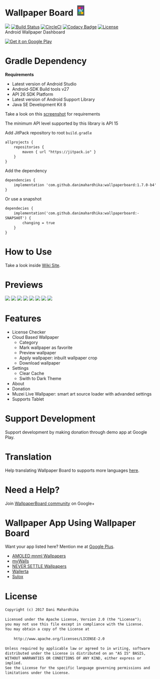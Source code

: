# Wallpaper Board <img src="https://raw.githubusercontent.com/danimahardhika/wallpaperboard/master/arts/icon.png" width="35">
[![](https://jitpack.io/v/danimahardhika/wallpaperboard.svg)](https://jitpack.io/#danimahardhika/wallpaperboard) [![Build Status](https://travis-ci.org/danimahardhika/wallpaperboard.svg?branch=master)](https://travis-ci.org/danimahardhika/wallpaperboard) [![CircleCI](https://circleci.com/gh/danimahardhika/wallpaperboard.svg?style=svg)](https://circleci.com/gh/danimahardhika/wallpaperboard) [![Codacy Badge](https://api.codacy.com/project/badge/Grade/3b44524988a940fa9a48917bd6ed5367)](https://www.codacy.com/app/danimahardhika/wallpaperboard?utm_source=github.com&amp;utm_medium=referral&amp;utm_content=danimahardhika/wallpaperboard&amp;utm_campaign=Badge_Grade) [![License](https://img.shields.io/badge/License-Apache%202.0-blue.svg)](https://opensource.org/licenses/Apache-2.0)
<br>Android Wallpaper Dashboard
<p><a href='https://play.google.com/store/apps/details?id=com.dm.wallpaper.board.demo&pcampaignid=MKT-Other-global-all-co-prtnr-py-PartBadge-Mar2515-1'><img alt='Get it on Google Play' src='https://play.google.com/intl/en_us/badges/images/generic/en_badge_web_generic.png' width="200"/></a></p>

# Gradle Dependency
**Requirements**
* Latest version of Android Studio</li>
* Android-SDK Build tools v27</li>
* API 26 SDK Platform</li>
* Latest version of Android Support Library</li>
* Java SE Development Kit 8</li>

Take a look on this [screenshot](https://raw.githubusercontent.com/danimahardhika/candybar-library/698d102f504f5a843af4f5bc67a340a09b3c5889/screenshots/requirements.jpg) for requirements

The minimum API level supported by this library is API 15

Add JitPack repository to root `build.gradle`
```Gradle
allprojects {
    repositories {
        maven { url "https://jitpack.io" }
    }
}
```
Add the dependency
```Gradle
dependencies {
    implementation 'com.github.danimahardhika:wallpaperboard:1.7.0-b4'
}
```

Or use a snapshot
```Gradle
dependecies {
    implementation('com.github.danimahardhika:wallpaperboard:-SNAPSHOT') {
        changing = true
    }
}
````

# How to Use
Take a look inside <a href="https://github.com/danimahardhika/wallpaperboard/wiki" target="_blank">Wiki Site</a>.

# Previews
<img src="https://raw.githubusercontent.com/danimahardhika/wallpaperboard/master/arts/SS01.jpg" width="215"> <img src="https://raw.githubusercontent.com/danimahardhika/wallpaperboard/master/arts/SS02.jpg" width="215"> <img src="https://raw.githubusercontent.com/danimahardhika/wallpaperboard/master/arts/SS03.jpg" width="215"> <img src="https://raw.githubusercontent.com/danimahardhika/wallpaperboard/master/arts/SS04.jpg" width="215"> <img src="https://raw.githubusercontent.com/danimahardhika/wallpaperboard/master/arts/SS05.jpg" width="215"> <img src="https://raw.githubusercontent.com/danimahardhika/wallpaperboard/master/arts/SS06.jpg" width="215"> <img src="https://raw.githubusercontent.com/danimahardhika/wallpaperboard/master/arts/SS07.jpg" width="215"> <img src="https://raw.githubusercontent.com/danimahardhika/wallpaperboard/master/arts/SS08.jpg" width="215">

# Features
* License Checker
* Cloud Based Wallpaper
  * Category
  * Mark wallpaper as favorite
  * Preview wallpaper
  * Apply wallpaper: inbuilt wallpaper crop
  * Download wallpaper
* Settings
  * Clear Cache
  * Swith to Dark Theme
* About
* Donation
* Muzei Live Wallpaper: smart art source loader with advanded settings
* Supports Tablet

# Support Development
Support development by making donation through demo app at Google Play.

# Translation
Help translating Wallpaper Board to supports more languages [here](https://goo.gl/Mae5hc).

# Need a Help?
Join [WallpaperBoard community](https://goo.gl/R2RjwM) on Google+

# Wallpaper App Using Wallpaper Board
Want your app listed here? Mention me at [Google Plus](https://plus.google.com/u/1/+DaniMahardhika).
* [AMOLED mnml Wallpapers](https://play.google.com/store/apps/details?id=yasanq.amoledmnml.wallpapers)
* [myWalls](https://play.google.com/store/apps/details?id=com.lc.mywalls)
* [NEVER SETTLE Wallpapers](https://play.google.com/store/apps/details?id=com.wilfredparmar.never.settle)
* [Wallerta](https://play.google.com/store/apps/details?id=com.xorrisont.wallerta)
* [Sulox](https://goo.gl/EcrGN9)

# License
```
Copyright (c) 2017 Dani Mahardhika

Licensed under the Apache License, Version 2.0 (the "License");
you may not use this file except in compliance with the License.
You may obtain a copy of the License at

    http://www.apache.org/licenses/LICENSE-2.0

Unless required by applicable law or agreed to in writing, software
distributed under the License is distributed on an "AS IS" BASIS,
WITHOUT WARRANTIES OR CONDITIONS OF ANY KIND, either express or implied.
See the License for the specific language governing permissions and
limitations under the License.
```
